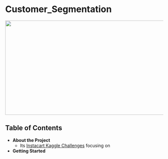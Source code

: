 # Customer_Segmentation
<p align="center"><img width="1000" height="300" src="https://miro.medium.com/max/1160/1*yf7Bk7LpZCH5wcIGSxBqjA.png"></p>

<!-- TABLE OF CONTENTS -->
## Table of Contents
* **About the Project**
  - Its [Instacart Kaggle Challenges](https://www.kaggle.com/c/instacart-market-basket-analysis) focusing on 
* **Getting Started**
